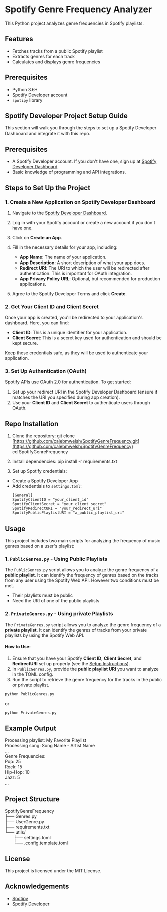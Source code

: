 # Spotify Genre Frequency Analyzer

This Python project analyzes genre frequencies in Spotify playlists.

## Features

- Fetches tracks from a public Spotify playlist
- Extracts genres for each track
- Calculates and displays genre frequencies

## Prerequisites

- Python 3.6+
- Spotify Developer account
- `spotipy` library

## Spotify Developer Project Setup Guide

This section will walk you through the steps to set up a Spotify Developer Dashboard and integrate it with this repo.

## Prerequisites

- A Spotify Developer account. If you don't have one, sign up at [Spotify Developer Dashboard](https://developer.spotify.com/dashboard/).
- Basic knowledge of programming and API integrations.

## Steps to Set Up the Project

### 1. Create a New Application on Spotify Developer Dashboard

1. Navigate to the [Spotify Developer Dashboard](https://developer.spotify.com/dashboard/applications).
2. Log in with your Spotify account or create a new account if you don't have one.
3. Click on **Create an App**.
4. Fill in the necessary details for your app, including:
   - **App Name**: The name of your application.
   - **App Description**: A short description of what your app does.
   - **Redirect URI**: The URI to which the user will be redirected after authentication. This is important for OAuth integration.
   - **App Privacy Policy URL**: Optional, but recommended for production applications.

5. Agree to the Spotify Developer Terms and click **Create**.

### 2. Get Your Client ID and Client Secret

Once your app is created, you'll be redirected to your application's dashboard. Here, you can find:
- **Client ID**: This is a unique identifier for your application.
- **Client Secret**: This is a secret key used for authentication and should be kept secure.

Keep these credentials safe, as they will be used to authenticate your application.

### 3. Set Up Authentication (OAuth)

Spotify APIs use OAuth 2.0 for authentication. To get started:

1. Set up your redirect URI in the Spotify Developer Dashboard (ensure it matches the URI you specified during app creation).
2. Use your **Client ID** and **Client Secret** to authenticate users through OAuth.
   

## Repo Installation

1. Clone the repository:
git clone [https://github.com/calebmwelsh/SpotifyGenreFrequency.git](https://github.com/calebmwelsh/SpotifyGenreFrequency)  
cd SpotifyGenreFrequency

2. Install dependencies:
pip install -r requirements.txt

3. Set up Spotify credentials:
- Create a Spotify Developer App
- Add credentials to `settings.toml`:  
  ```
  [General]
  SpotifyClientID = "your_client_id"
  SpotifyClientSecret = "your_client_secret"
  SpotifyRedirectURI = "your_redirect_uri"
  SpotifyPublicPlaylistURI = "a_public_playlist_uri"
  ```

## Usage

This project includes two main scripts for analyzing the frequency of music genres based on a user's playlist:

### 1. `PublicGenres.py` - Using Public Playlists

The `PublicGenres.py` script allows you to analyze the genre frequency of a **public playlist**. It can identify the frequency of genres based on the tracks from any user using the Spotify Web API. However two conditions must be met.

- Their playlists must be public
- Need the URI of one of the public playlists

### 2. `PrivateGenres.py` - Using private Playlists

The `PrivateGenres.py` script allows you to analyze the genre frequency of a **private playlist**. It can identify the genres of tracks from your private playlists by using the Spotify Web API.

#### How to Use:
1. Ensure that you have your Spotify **Client ID**, **Client Secret**, and **RedirectURI** set up properly (see the [Setup Instructions](#setup)).
2. In `PublicGenres.py`, provide the **public playlist URI** you want to analyze in the TOML config.
3. Run the script to retrieve the genre frequency for the tracks in the public or private playlist.

```bash
python PublicGenres.py 
```
or
```bash
python PrivateGenres.py 
```

## Example Output

Processing playlist: My Favorite Playlist  
Processing song: Song Name - Artist Name  
...  
Genre Frequencies:  
Pop: 25  
Rock: 15  
Hip-Hop: 10  
Jazz: 5  
...  

## Project Structure

SpotifyGenreFrequency  
├── Genres.py  
├── UserGenre.py  
├── requirements.txt  
└── utils/  
&nbsp;&nbsp;&nbsp;&nbsp;&nbsp;&nbsp; ├── settings.toml   
&nbsp;&nbsp;&nbsp;&nbsp;&nbsp;&nbsp; └── .config.template.toml  

## License

This project is licensed under the MIT License.

## Acknowledgements

- [Spotipy](https://spotipy.readthedocs.io/)
- [Spotify Developer](https://developer.spotify.com/)
